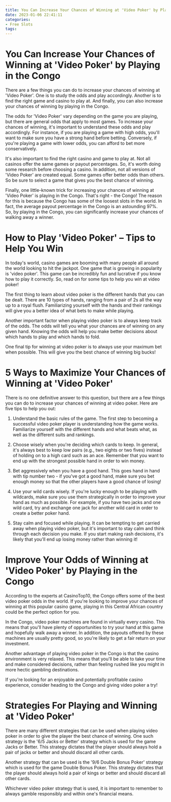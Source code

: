 ```yaml
---
title: You Can Increase Your Chances of Winning at 'Video Poker' by Playing in the Congo
date: 2023-01-06 22:41:11
categories:
- Free Slots
tags:
---
```



#  You Can Increase Your Chances of Winning at 'Video Poker' by Playing in the Congo

There are a few things you can do to increase your chances of winning at 'Video Poker'. One is to study the odds and play accordingly. Another is to find the right game and casino to play at. And finally, you can also increase your chances of winning by playing in the Congo.

The odds for 'Video Poker' vary depending on the game you are playing, but there are general odds that apply to most games. To increase your chances of winning, it's important to understand these odds and play accordingly. For instance, if you are playing a game with high odds, you'll want to make sure you have a strong hand before betting. Conversely, if you're playing a game with lower odds, you can afford to bet more conservatively.

It's also important to find the right casino and game to play at. Not all casinos offer the same games or payout percentages. So, it's worth doing some research before choosing a casino. In addition, not all versions of 'Video Poker' are created equal. Some games offer better odds than others. So be sure to select a game that gives you the best chance of winning.

Finally, one little-known trick for increasing your chances of winning at 'Video Poker' is playing in the Congo. That's right - the Congo! The reason for this is because the Congo has some of the loosest slots in the world. In fact, the average payout percentage in the Congo is an astounding 97%. So, by playing in the Congo, you can significantly increase your chances of walking away a winner.

#  How to Play 'Video Poker' – Tips to Help You Win

In today's world, casino games are booming with many people all around the world looking to hit the jackpot. One game that is growing in popularity is 'video poker'. This game can be incredibly fun and lucrative if you know how to play it correctly. So, read on for some tips to help you win at video poker!

The first thing to learn about video poker is the different hands that you can be dealt. There are 10 types of hands, ranging from a pair of 2s all the way up to a royal flush. Familiarizing yourself with the hands and their rankings will give you a better idea of what bets to make while playing.

Another important factor when playing video poker is to always keep track of the odds. The odds will tell you what your chances are of winning on any given hand. Knowing the odds will help you make better decisions about which hands to play and which hands to fold.

One final tip for winning at video poker is to always use your maximum bet when possible. This will give you the best chance of winning big bucks!

#  5 Ways to Maximize Your Chances of Winning at 'Video Poker' 

There is no one definitive answer to this question, but there are a few things you can do to increase your chances of winning at video poker. Here are five tips to help you out:

1. Understand the basic rules of the game. The first step to becoming a successful video poker player is understanding how the game works. Familiarize yourself with the different hands and what beats what, as well as the different suits and rankings.

2. Choose wisely when you're deciding which cards to keep. In general, it's always best to keep low pairs (e.g., two eights or two fives) instead of holding on to a high card such as an ace. Remember that you want to end up with the strongest possible hand in order to win money.

3. Bet aggressively when you have a good hand. This goes hand in hand with tip number two - if you've got a good hand, make sure you bet enough money so that the other players have a good chance of losing!

4. Use your wild cards wisely. If you're lucky enough to be playing with wildcards, make sure you use them strategically in order to improve your hand as much as possible. For example, if you have two jacks and one wild card, try and exchange one jack for another wild card in order to create a better poker hand.

5. Stay calm and focused while playing. It can be tempting to get carried away when playing video poker, but it's important to stay calm and think through each decision you make. If you start making rash decisions, it's likely that you'll end up losing money rather than winning it!

#  Improve Your Odds of Winning at 'Video Poker' by Playing in the Congo 

According to the experts at CasinoTop10, the Congo offers some of the best video poker odds in the world. If you're looking to improve your chances of winning at this popular casino game, playing in this Central African country could be the perfect option for you.

In the Congo, video poker machines are found in virtually every casino. This means that you'll have plenty of opportunities to try your hand at this game and hopefully walk away a winner. In addition, the payouts offered by these machines are usually pretty good, so you're likely to get a fair return on your investment.

Another advantage of playing video poker in the Congo is that the casino environment is very relaxed. This means that you'll be able to take your time and make considered decisions, rather than feeling rushed like you might in more hectic gambling destinations.

If you're looking for an enjoyable and potentially profitable casino experience, consider heading to the Congo and giving video poker a try!

#  Strategies For Playing and Winning at 'Video Poker'

There are many different strategies that can be used when playing video poker in order to give the player the best chance of winning. One such strategy is the '6/5 Jacks or Better' strategy which is used for the game Jacks or Better. This strategy dictates that the player should always hold a pair of jacks or better and should discard all other cards.

Another strategy that can be used is the '9/6 Double Bonus Poker' strategy which is used for the game Double Bonus Poker. This strategy dictates that the player should always hold a pair of kings or better and should discard all other cards.

Whichever video poker strategy that is used, it is important to remember to always gamble responsibly and within one's financial means.